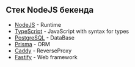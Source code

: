 ## Стек NodeJS бекенда

- [NodeJS](https://nodejs.org/ru) - Runtime
- [TypeScript](https://www.typescriptlang.org/) - JavaScript with syntax for types
- [PostgreSQL](https://www.postgresql.org/) - DataBase
- [Prisma](https://prisma.io) - ORM
- [Caddy](https://caddyserver.com/) - ReverseProxy
- [Fastify](https://fastify.dev/) - Web framework
